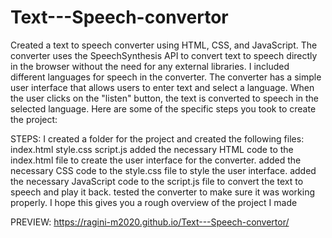# Text---Speech-convertor
Created a text to speech converter using HTML, CSS, and JavaScript. The converter uses the SpeechSynthesis API to convert text to speech directly in the browser without the need for any external libraries.
 I included different languages for speech in the converter.
The converter has a simple user interface that allows users to enter text and select a language.
When the user clicks on the "listen" button, the text is converted to speech in the selected language.
Here are some of the specific steps you took to create the project:


STEPS:
I created a folder for the project and created the following files:
index.html
style.css
script.js
 added the necessary HTML code to the index.html file to create the user interface for the converter.
 added the necessary CSS code to the style.css file to style the user interface.
 added the necessary JavaScript code to the script.js file to convert the text to speech and play it back.
 tested the converter to make sure it was working properly.
I hope this gives you a rough overview of the project I made  


PREVIEW: https://ragini-m2020.github.io/Text---Speech-convertor/
